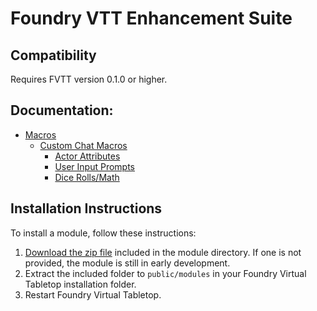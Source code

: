 # Foundry VTT Enhancement Suite

## Compatibility

Requires FVTT version 0.1.0 or higher.

## Documentation:

* [Macros](https://github.com/sillvva/foundry-vtt-modules/wiki/Macros)
  * [Custom Chat Macros](https://github.com/sillvva/foundry-vtt-modules/wiki/Macros#custom-chat-macros)
    * [Actor Attributes](https://github.com/sillvva/foundry-vtt-modules/wiki/Macros#actor-attributes)
    * [User Input Prompts](https://github.com/sillvva/foundry-vtt-modules/wiki/Macros#user-input-prompts)
    * [Dice Rolls/Math](https://github.com/sillvva/foundry-vtt-modules/wiki/Macros#inline-dice-rolls-and-math)

## Installation Instructions

To install a module, follow these instructions:

1. [Download the zip file](https://github.com/sillvva/foundry-vtt-modules/raw/master/fvtt-enhancement-suite/fvtt-enhancement-suite.zip) included in the module directory. If one is not provided, the module is still in early development.
2. Extract the included folder to `public/modules` in your Foundry Virtual Tabletop installation folder.
3. Restart Foundry Virtual Tabletop. 
